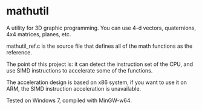 # mathutil
A utility for 3D graphic programming. You can use 4-d vectors, quaternions, 4x4 matrices, planes, etc.

mathutil_ref.c is the source file that defines all of the math functions as the reference.

The point of this project is: it can detect the instruction set of the CPU, and use SIMD instructions to accelerate some of the functions.

The acceleration design is based on x86 system, if you want to use it on ARM, the SIMD instruction acceleration is unavailable.

Tested on Windows 7, compiled with MinGW-w64.

